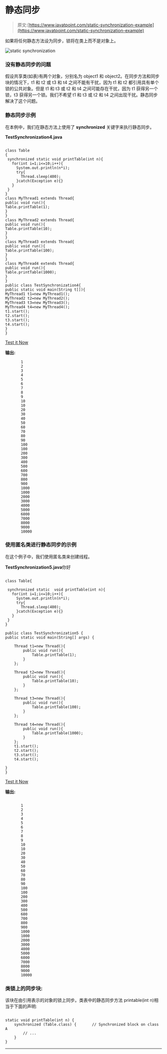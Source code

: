 # 静态同步

> 原文:[https://www.javatpoint.com/static-synchronization-example](https://www.javatpoint.com/static-synchronization-example)

如果将任何静态方法设为同步，锁将在类上而不是对象上。

![static synchronization](../Images/6edd52b9b6df130d040716ccfdee1a45.png)

### 没有静态同步的问题

假设共享类(如表)有两个对象，分别名为 object1 和 object2。在同步方法和同步块的情况下，t1 和 t2 或 t3 和 t4 之间不能有干扰，因为 t1 和 t2 都引用具有单个锁的公共对象。但是 t1 和 t3 或 t2 和 t4 之间可能存在干扰，因为 t1 获得另一个锁，t3 获得另一个锁。我们不希望 t1 和 t3 或 t2 和 t4 之间出现干扰。静态同步解决了这个问题。

### 静态同步示例

在本例中，我们在静态方法上使用了 **synchronized** 关键字来执行静态同步。

**TestSynchronization4.java**

```

class Table
{   
 synchronized static void printTable(int n){  
   for(int i=1;i<=10;i++){  
     System.out.println(n*i);  
     try{  
       Thread.sleep(400);  
     }catch(Exception e){}  
   }  
 }  
}  
class MyThread1 extends Thread{  
public void run(){  
Table.printTable(1);  
}  
}  
class MyThread2 extends Thread{  
public void run(){  
Table.printTable(10);  
}  
}  
class MyThread3 extends Thread{  
public void run(){  
Table.printTable(100);  
}  
}  
class MyThread4 extends Thread{  
public void run(){  
Table.printTable(1000);  
}  
}  
public class TestSynchronization4{  
public static void main(String t[]){  
MyThread1 t1=new MyThread1();  
MyThread2 t2=new MyThread2();  
MyThread3 t3=new MyThread3();  
MyThread4 t4=new MyThread4();  
t1.start();  
t2.start();  
t3.start();  
t4.start();  
}  
}  

```

[Test it Now](https://www.javatpoint.com/opr/test.jsp?filename=TestSynchronization4)

**输出:**

```
       1
       2
       3
       4
       5
       6
       7
       8
       9
       10
       10       
       20
       30
       40
       50
       60
       70
       80
       90
       100
       100
       200
       300
       400
       500
       600
       700
       800
       900
       1000
       1000
       2000
       3000
       4000
       5000
       6000
       7000
       8000
       9000
       10000

```

### 使用匿名类进行静态同步的示例

在这个例子中，我们使用匿名类来创建线程。

**TestSynchronization5.java**你好

```

class Table{

 synchronized static  void printTable(int n){
   for(int i=1;i<=10;i++){
     System.out.println(n*i);
     try{
       Thread.sleep(400);
     }catch(Exception e){}
   }
 }
}

public class TestSynchronization5 {
public static void main(String[] args) {

	Thread t1=new Thread(){
		public void run(){
			Table.printTable(1);
		}
	};

	Thread t2=new Thread(){
		public void run(){
			Table.printTable(10);
		}
	};

	Thread t3=new Thread(){
		public void run(){
			Table.printTable(100);
		}
	};

	Thread t4=new Thread(){
		public void run(){
			Table.printTable(1000);
		}
	};
	t1.start();
	t2.start();
	t3.start();
	t4.start();

}
}

```

[Test it Now](https://www.javatpoint.com/opr/test.jsp?filename=TestSynchronization5)

**输出:**

```

       1
       2
       3
       4
       5
       6
       7
       8
       9
       10
       10       
       20
       30
       40
       50
       60
       70
       80
       90
       100
       100
       200
       300
       400
       500
       600
       700
       800
       900
       1000
       1000
       2000
       3000
       4000
       5000
       6000
       7000
       8000
       9000
       10000

```

### 类锁上的同步块:

该块在由引用表示的对象的锁上同步。类表中的静态同步方法 printable(int n)相当于下面的声明:

```

static void printTable(int n) {
    synchronized (Table.class) {       // Synchronized block on class A
        // ...
    }
}

```

* * *